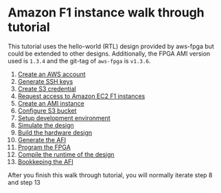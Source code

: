 # Amazon F1 instance walk through tutorial

This tutorial uses the hello-world (RTL) design provided by aws-fpga but could be extended to other designs.
Additionally, the FPGA AMI version used is `1.3.4` and the git-tag of `aws-fpga` is `v1.3.6`.

1. [Create an AWS account](create_aws_account.md)
1. [Generate SSH keys](generate_ssh_keys.md)
1. [Create S3 credential](create_s3_credential.md)
1. [Request access to Amazon EC2 F1 instances](request_access_f1.md)
1. [Create an AMI instance](create_ami_instance.md)
1. [Configure S3 bucket](configure_s3.md)
1. [Setup development environment](setup_development_environment.md)
1. [Simulate the design](simulate_design.md)
1. [Build the hardware design](build_hardware.md)
1. [Generate the AFI](generate_afi.md)
1. [Program the FPGA](program_fpga.md)
1. [Compile the runtime of the design](compile_runtime.md)
1. [Bookkeping the AFI](bookkeeping_afi.md)

After you finish this walk through tutorial, you will normally iterate step 8 and step 13
